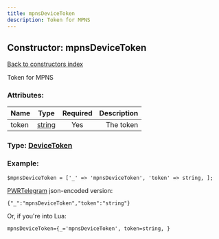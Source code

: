 ```yaml
---
title: mpnsDeviceToken
description: Token for MPNS
---
```

## Constructor: mpnsDeviceToken  
[Back to constructors index](index.md)



Token for MPNS

### Attributes:

| Name     |    Type       | Required | Description |
|----------|:-------------:|:--------:|------------:|
|token|[string](../types/string.md) | Yes|The token|



### Type: [DeviceToken](../types/DeviceToken.md)


### Example:

```
$mpnsDeviceToken = ['_' => 'mpnsDeviceToken', 'token' => string, ];
```  

[PWRTelegram](https://pwrtelegram.xyz) json-encoded version:

```
{"_":"mpnsDeviceToken","token":"string"}
```


Or, if you're into Lua:  


```
mpnsDeviceToken={_='mpnsDeviceToken', token=string, }

```


